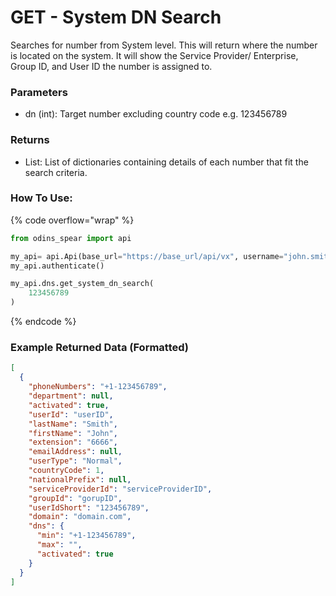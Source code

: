 # GET - System DN Search

Searches for number from System level. This will return where the number is located on the system. It will show the Service Provider/ Enterprise, Group ID, and User ID the number is assigned to.

### Parameters&#x20;

* dn (int): Target number excluding country code e.g. 123456789

### Returns

* List: List of dictionaries containing details of each number that fit the search criteria. 

### How To Use:

{% code overflow="wrap" %}
```python
from odins_spear import api

my_api= api.Api(base_url="https://base_url/api/vx", username="john.smith", password="ODIN_INSTANCE_1")
my_api.authenticate()

my_api.dns.get_system_dn_search(
    123456789
)
```
{% endcode %}

### Example Returned Data (Formatted)

```json
[
  {
    "phoneNumbers": "+1-123456789",
    "department": null,
    "activated": true,
    "userId": "userID",
    "lastName": "Smith",
    "firstName": "John",
    "extension": "6666",
    "emailAddress": null,
    "userType": "Normal",
    "countryCode": 1,
    "nationalPrefix": null,
    "serviceProviderId": "serviceProviderID",
    "groupId": "gorupID",
    "userIdShort": "123456789",
    "domain": "domain.com",
    "dns": {
      "min": "+1-123456789",
      "max": "",
      "activated": true
    }
  }
]
```
